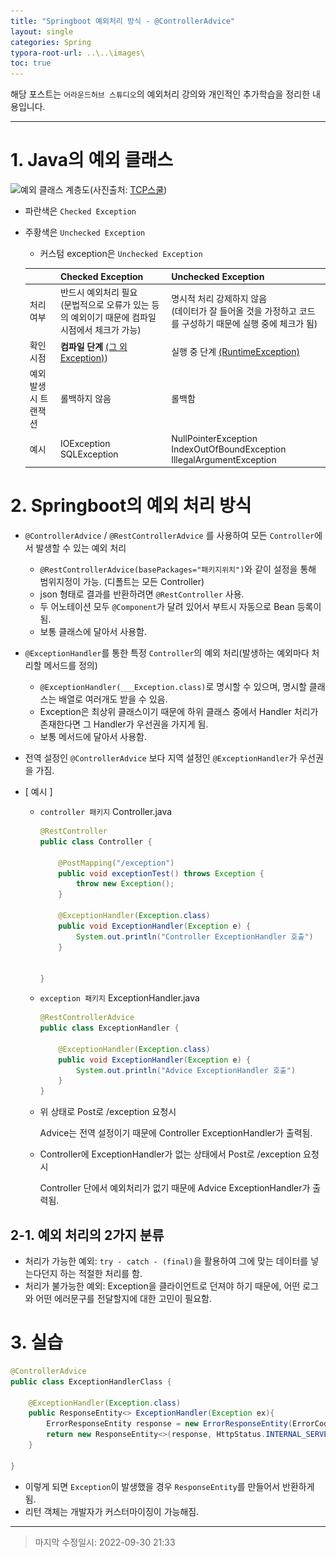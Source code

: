 ```yaml
---
title: "Springboot 예외처리 방식 - @ControllerAdvice"
layout: single
categories: Spring
typora-root-url: ..\..\images\
toc: true
---
```






해당 포스트는 `어라운드허브 스튜디오`의 예외처리 강의와 개인적인 추가학습을 정리한 내용입니다.

------

# 1. Java의 예외 클래스

![예외 클래스 계층도](..\..\images\img_java_exception_class_hierarchy.png)(사진출처: [TCP스쿨](http://www.tcpschool.com/java/java_exception_class))

- 파란색은 `Checked Exception`

- 주황색은 `Unchecked Exception`

  - 커스텀 exception은 `Unchecked Exception`

  |                      | Checked Exception                                            | Unchecked Exception                                          |
  | -------------------- | ------------------------------------------------------------ | ------------------------------------------------------------ |
  | 처리여부             | 반드시 예외처리 필요<br />(문법적으로 오류가 있는 등의 예외이기 때문에 컴파일 시점에서 체크가 가능) | 명시적 처리 강제하지 않음<br />(데이터가 잘 들어올 것을 가정하고 코드를 구성하기 때문에 실행 중에 체크가 됨) |
  | 확인시점             | **컴파일 단계** <u>(그 외 Exception)</u>)                    | 실행 중 단계 <u>(RuntimeException)</u>                       |
  | 예외발생 시 트랜잭션 | 롤백하지 않음                                                | 롤백함                                                       |
  | 예시                 | IOException<br />SQLException                                | NullPointerException<br />IndexOutOfBoundException<br />IllegalArgumentException |

  

# 2. Springboot의 예외 처리 방식

- `@ControllerAdvice` / `@RestControllerAdvice` 를 사용하여 모든 `Controller`에서 발생할 수 있는 예외 처리

  - `@RestControllerAdvice(basePackages="패키지위치")`와 같이 설정을 통해 범위지정이 가능. (디폴트는 모든 Controller)
  - json 형태로 결과를 반환하려면 `@RestController` 사용.
  - 두 어노테이션 모두 `@Component`가 달려 있어서 부트시 자동으로 Bean 등록이 됨.
  - 보통 클래스에 달아서 사용함.

- `@ExceptionHandler`를 통한 특정 `Controller`의 예외 처리(발생하는 예외마다 처리할 메서드를 정의)

  - `@ExceptionHandler(___Exception.class)`로 명시할 수 있으며, 명시할 클래스는 배열로 여러개도 받을 수 있음.
  - Exception은 최상위 클래스이기 때문에 하위 클래스 중에서 Handler 처리가 존재한다면 그 Handler가 우선권을 가지게 됨.
  - 보통 메서드에 달아서 사용함.

- 전역 설정인 `@ControllerAdvice` 보다 지역 설정인 `@ExceptionHandler`가 우선권을 가짐.

- [ 예시 ]

  - `controller 패키지` Controller.java

    ```java
    @RestController
    public class Controller {
        
        @PostMapping("/exception")
        public void exceptionTest() throws Exception {
            throw new Exception();
        }
        
        @ExceptionHandler(Exception.class)
        public void ExceptionHandler(Exception e) {
            System.out.println("Controller ExceptionHandler 호출")
        }
        
        
    }
    ```

  - `exception 패키지` ExceptionHandler.java

    ```java
    @RestControllerAdvice
    public class ExceptionHandler {
        
        @ExceptionHandler(Exception.class)
        public void ExceptionHandler(Exception e) {
            System.out.println("Advice ExceptionHandler 호출")
        }
    }
    ```

  - 위 상태로 Post로 /exception 요청시

    Advice는 전역 설정이기 때문에 Controller ExceptionHandler가 출력됨.

  - Controller에 ExceptionHandler가 없는 상태에서 Post로 /exception 요청시

    Controller 단에서 예외처리가 없기 때문에 Advice ExceptionHandler가 출력됨.





## 2-1. 예외 처리의 2가지 분류

- 처리가 가능한 예외: `try - catch - (final)`을 활용하여 그에 맞는 데이터를 넣는다던지 하는 적절한 처리를 함.
- 처리가 불가능한 예외: Exception을 클라이언트로 던져야 하기 때문에, 어떤 로그와 어떤 에러문구를 전달할지에 대한 고민이 필요함.



# 3. 실습

```java
@ControllerAdvice
public class ExceptionHandlerClass {
    
    @ExceptionHandler(Exception.class)
    public ResponseEntity<> ExceptionHandler(Exception ex){
        ErrorResponseEntity response = new ErrorResponseEntity(ErrorCode.INTERNAL_SERVER_ERROR);
        return new ResponseEntity<>(response, HttpStatus.INTERNAL_SERVER_ERROR);
    }
    
}
```

- 이렇게 되면 `Exception`이 발생했을 경우 `ResponseEntity`를 만들어서 반환하게 됨.
- 리턴 객체는 개발자가 커스터마이징이 가능해짐.

------

> 마지막 수정일시: 2022-09-30 21:33